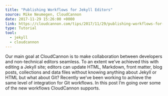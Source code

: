 ```yaml
---
title: "Publishing Workflows for Jekyll Editors"
source: Mike Neumegen, CloudCannon
date: 2017-11-29 15:26:00 +0000
link: https://cloudcannon.com/tips/2017/11/29/publishing-workflows-for-jekyll-editors/
type: Tutorial
tool:
  - jekyll
  - cloudcannon
---
```

Our main goal at CloudCannon is to make collaboration between developers and non-technical editors seamless. To an extent we’ve achieved this with editing a Jekyll site; editors can update HTML, Markdown, front matter, blog posts, collections and data files without knowing anything about Jekyll or HTML but what about Git? Recently we’ve been working to achieve the same level of integration for Git workflows. In this post I’m going over some of the new workflows CloudCannon supports.





